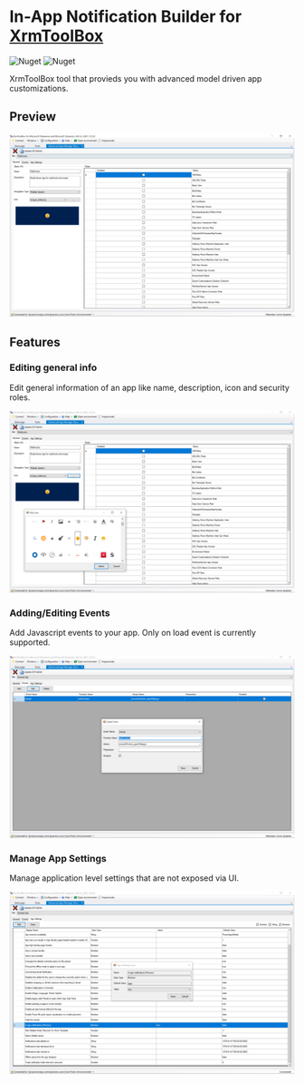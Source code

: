 # In-App Notification Builder for [XrmToolBox](http://www.xrmtoolbox.com)

![Nuget](https://img.shields.io/nuget/dt/Fic.XTB.AdvancedAppManager) ![Nuget](https://img.shields.io/nuget/v/Fic.XTB.AdvancedAppManager)

XrmToolBox tool that provieds you with advanced model driven app customizations.

## Preview

![ianb-1](docs/img/aam-preview.png)

## Features

### Editing general info

Edit general information of an app like name, description, icon and security roles.

![ianb-5](docs/img/aam-general.png)

### Adding/Editing Events

Add Javascript events to your app. Only on load event is currently supported.

![ianb-2](docs/img/aam-events.png)

### Manage App Settings

Manage application level settings that are not exposed via UI.

![ianb-3](docs/img/aam-settings.png)